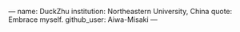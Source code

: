 —
name: DuckZhu 
institution: Northeastern University, China
quote: Embrace myself. 
github_user: Aiwa-Misaki
—
